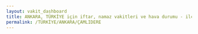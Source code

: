 ```yaml
---
layout: vakit_dashboard
title: ANKARA, TÜRKİYE için iftar, namaz vakitleri ve hava durumu - ilçe/eyalet seç
permalink: /TÜRKİYE/ANKARA/ÇAMLIDERE
---
```


<script type="text/javascript">
  var GLOBAL_COUNTRY = 'TÜRKİYE';
  var GLOBAL_CITY = 'ANKARA';
  var GLOBAL_STATE = 'ÇAMLIDERE';
  var lat = 72;
  var lon = 21;
</script>
